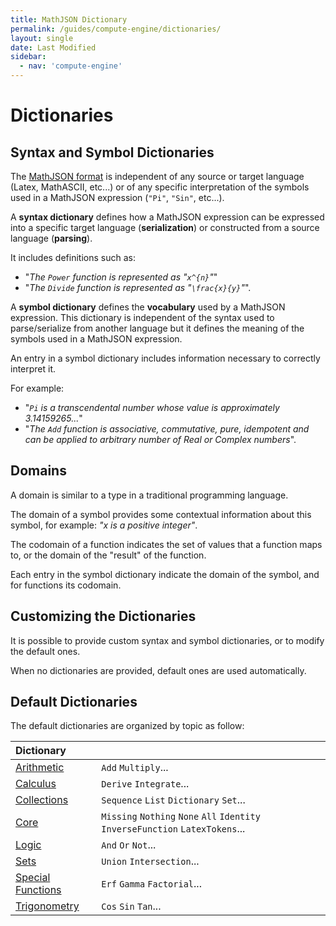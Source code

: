 ```yaml
---
title: MathJSON Dictionary
permalink: /guides/compute-engine/dictionaries/
layout: single
date: Last Modified
sidebar:
  - nav: 'compute-engine'
---
```


<script defer type='module'>
    import {renderMathInDocument} from '//unpkg.com/mathlive/dist/mathlive.min.mjs';
    renderMathInDocument({ 
      renderAccessibleContent: false,
      TeX: { 
        delimiters: {
          inline: [['\\(', '\\)']],
          display: [ ['$$', '$$'], ['\\[', '\\]']],
        },
        processEnvironments : false 
      },
      asciiMath: null,
    });
</script>

# Dictionaries

## Syntax and Symbol Dictionaries

The <a href ="/math-json/format/">MathJSON format</a> is independent of any source or target language (Latex,
MathASCII, etc...) or of any specific interpretation of the symbols used in a
MathJSON expression (`"Pi"`, `"Sin"`, etc...).

A **syntax dictionary** defines how a MathJSON expression can be expressed into
a specific target language (**serialization**) or constructed from a source
language (**parsing**).

It includes definitions such as:

- "_The `Power` function is represented as "`x^{n}`"_"
- "_The `Divide` function is represented as "`\frac{x}{y}`"_".

A **symbol dictionary** defines the **vocabulary** used by a MathJSON
expression. This dictionary is independent of the syntax used to parse/serialize
from another language but it defines the meaning of the symbols used in a
MathJSON expression.

An entry in a symbol dictionary includes information necessary to correctly
interpret it.

For example:

- "_`Pi` is a transcendental number whose value is approximately 3.14159265..._"
- "_The `Add` function is associative, commutative, pure, idempotent and can be
  applied to arbitrary number of Real or Complex numbers_".

## Domains

A domain is similar to a type in a traditional programming
language. 

The domain of a symbol provides some contextual information about this symbol, for example: _"x is a positive integer"_. 

The codomain of a function indicates the set of values that a function maps to, 
or the domain of the "result" of the function.

Each entry in the symbol dictionary indicate the domain of the symbol, and for
functions its codomain.

## Customizing the Dictionaries

It is possible to provide custom syntax and symbol dictionaries, or to modify
the default ones.

When no dictionaries are provided, default ones are used automatically.

## Default Dictionaries

The default dictionaries are organized by topic as follow:

<div class=symbols-table>

| Dictionary |  |
|:---|:---|
| [Arithmetic](/guides/compute-engine/arithmetic/) | `Add` `Multiply`...|
| [Calculus](/guides/compute-engine/calculus/) | `Derive` `Integrate`...|
| [Collections](/guides/compute-engine/collections/)| `Sequence` `List` `Dictionary` `Set`... |
| [Core](/guides/compute-engine/core/) | `Missing` `Nothing` `None` `All`  `Identity` `InverseFunction` `LatexTokens`... |
| [Logic](/guides/compute-engine/logic/) |`And` `Or` `Not`...|
| [Sets](/guides/compute-engine/sets/) | `Union` `Intersection`...|
| [Special Functions](/guides/compute-engine/special-functions/) | `Erf` `Gamma` `Factorial`...|
| [Trigonometry](/guides/compute-engine/trigonometry/)  | `Cos` `Sin` `Tan`...| 

</div>